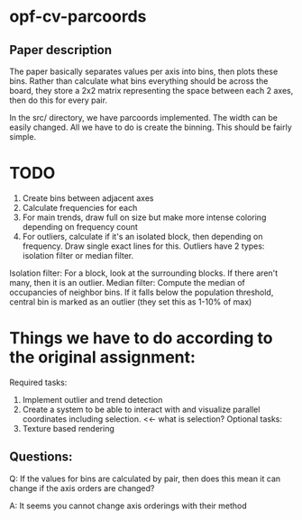 # opf-cv-parcoords

## Paper description
The paper basically separates values per axis into bins, then plots these bins.
Rather than calculate what bins everything should be across the board, they
store a 2x2 matrix representing the space between each 2 axes, then do this for
every pair. 

In the src/ directory, we have parcoords implemented. The width can be easily changed.
All we have to do is create the binning. This should be fairly simple. 

# TODO
1. Create bins between adjacent axes
2. Calculate frequencies for each
3. For main trends, draw full on size but make more intense coloring depending on frequency count
4. For outliers, calculate if it's an isolated block, then depending on frequency. Draw single
exact lines for this.
Outliers have 2 types: isolation filter or median filter. 

Isolation filter: For a block, look at the surrounding blocks. If there aren't many, then it is an outlier.
Median filter: Compute the median of occupancies of neighbor bins. If it falls below the 
population threshold, central bin is marked as an outlier (they set this as 1-10% of max)

# Things we have to do according to the original assignment:
Required tasks:
1. Implement outlier and trend detection
2. Create a system to be able to interact with and visualize parallel coordinates including
selection. <<- what is selection? 
Optional tasks: 
1. Texture based rendering


## Questions:
Q: If the values for bins are calculated by pair, then does this mean it can change 
if the axis orders are changed?

A: It seems you cannot change axis orderings with their method


